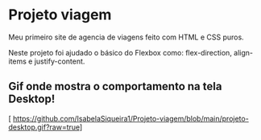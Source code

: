 # Projeto  viagem


Meu primeiro site de agencia de viagens feito com HTML e CSS puros. 


Neste projeto foi ajudado o básico do Flexbox como: flex-direction, align-items e justify-content.


## Gif onde mostra o comportamento na tela Desktop!

[ https://github.com/IsabelaSiqueira1/Projeto-viagem/blob/main/projeto-desktop.gif?raw=true]
